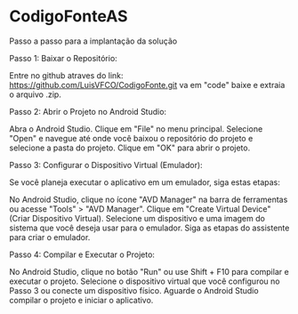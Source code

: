 # CodigoFonteAS

Passo a passo para a implantação da solução

Passo 1: Baixar o Repositório:

Entre no github atraves do link: https://github.com/LuisVFCO/CodigoFonte.git
va em "code" baixe e extraia o arquivo .zip.

Passo 2: Abrir o Projeto no Android Studio:

Abra o Android Studio. Clique em "File" no menu principal. Selecione "Open" e navegue até onde você baixou o repositório do projeto e selecione a pasta do projeto. Clique em "OK" para abrir o projeto.

Passo 3: Configurar o Dispositivo Virtual (Emulador):

Se você planeja executar o aplicativo em um emulador, siga estas etapas:

No Android Studio, clique no ícone "AVD Manager" na barra de ferramentas ou acesse "Tools" > "AVD Manager". Clique em "Create Virtual Device" (Criar Dispositivo Virtual). Selecione um dispositivo e uma imagem do sistema que você deseja usar para o emulador. Siga as etapas do assistente para criar o emulador.

Passo 4: Compilar e Executar o Projeto:

No Android Studio, clique no botão "Run" ou use Shift + F10 para compilar e executar o projeto. Selecione o dispositivo virtual que você configurou no Passo 3 ou conecte um dispositivo físico. Aguarde o Android Studio compilar o projeto e iniciar o aplicativo.

